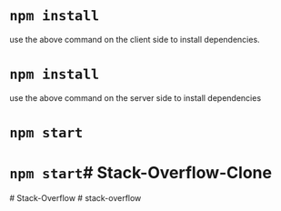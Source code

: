 # `npm install`
use the above command on the client side to install dependencies.

# `npm install`
use the above command on the server side to install dependencies

# `npm start`

# `npm start`#   S t a c k - O v e r f l o w - C l o n e  
 #   S t a c k - O v e r f l o w  
 #   s t a c k - o v e r f l o w  
 